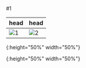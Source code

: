 #1

head | head
-----|-----
![1] | ![2]

[1]: https://wx3.sinaimg.cn/mw690/007tLfirgy1fx8pzdggctj30u028ywr3.jpg 
{:height="50%" width="50%"}

[2]: https://wx2.sinaimg.cn/mw690/007tLfirgy1fx8pzev52zj30u029412c.jpg 
{:height="50%" width="50%"}
